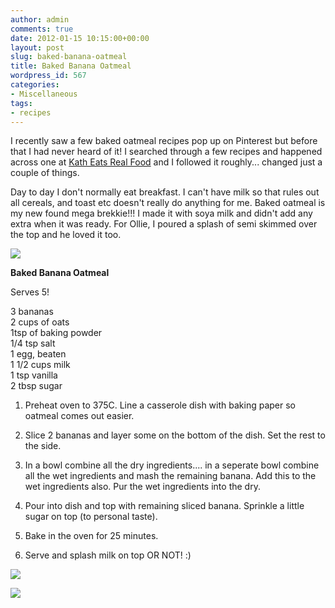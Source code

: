 ```yaml
---
author: admin
comments: true
date: 2012-01-15 10:15:00+00:00
layout: post
slug: baked-banana-oatmeal
title: Baked Banana Oatmeal
wordpress_id: 567
categories:
- Miscellaneous
tags:
- recipes
---
```


I recently saw a few baked oatmeal recipes pop up on Pinterest but before that I had never heard of it!  I searched through a few recipes and happened across one at [Kath Eats Real Food](http://www.katheats.com/favorite-foods/baked-banana-oatmeal) and I followed it roughly... changed just a couple of things.   
  
Day to day I don't normally eat breakfast.  I can't have milk so that rules out all cereals, and toast etc doesn't really do anything for me.  Baked oatmeal is my new found mega brekkie!!!  I made it with soya milk and didn't add any extra when it was ready.  For Ollie, I poured a splash of semi skimmed over the top and he loved it too.  
  


[![](http://www.outmumbered.com/wp-content/uploads/2012/07/dsc_4587copy1.jpg?w=300)](http://www.outmumbered.com/wp-content/uploads/2012/07/dsc_4587copy1.jpg)

  


**Baked Banana Oatmeal**

Serves 5!

  
3 bananas  
2 cups of oats  
1tsp of baking powder  
1/4 tsp salt  
1 egg, beaten  
1 1/2 cups milk  
1 tsp vanilla  
2 tbsp sugar  
  
1.  Preheat oven to 375C.  Line a casserole dish with baking paper so oatmeal comes out easier.  
  
2.  Slice 2 bananas and layer some on the bottom of the dish.  Set the rest to the side.  
  
3.  In a bowl combine all the dry ingredients.... in a seperate bowl combine all the wet ingredients and mash  the remaining banana.  Add this to the wet ingredients also.  Pur the wet ingredients into the dry.  
  
4.  Pour into dish and top with remaining sliced banana.  Sprinkle a little sugar on top (to personal taste).  
  
5.  Bake in the oven for 25 minutes.  
  
6.  Serve and splash milk on top OR NOT! :)  
  


[![](http://www.outmumbered.com/wp-content/uploads/2012/07/dsc_4589copy.jpg?w=300)](http://www.outmumbered.com/wp-content/uploads/2012/07/dsc_4589copy.jpg)

![](https://blogger.googleusercontent.com/tracker/251139911615938991-6611405072854015303?l=www.outmumbered.com)
